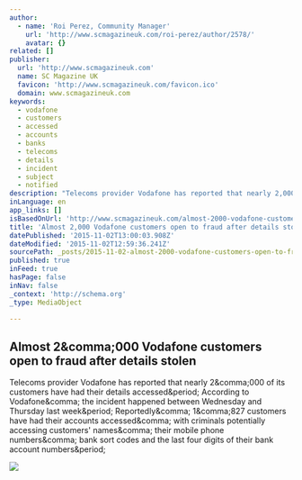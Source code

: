 ```yaml
---
author:
  - name: 'Roi Perez, Community Manager'
    url: 'http://www.scmagazineuk.com/roi-perez/author/2578/'
    avatar: {}
related: []
publisher:
  url: 'http://www.scmagazineuk.com'
  name: SC Magazine UK
  favicon: 'http://www.scmagazineuk.com/favicon.ico'
  domain: www.scmagazineuk.com
keywords:
  - vodafone
  - customers
  - accessed
  - accounts
  - banks
  - telecoms
  - details
  - incident
  - subject
  - notified
description: "Telecoms provider Vodafone has reported that nearly 2,000 of its customers have had their details accessed. According to Vodafone, the incident happened between Wednesday and Thursday last week. Reportedly, 1,827 customers have had their accounts accessed, with criminals potentially accessing customers' names, their mobile phone numbers, bank sort codes and the last four digits of their bank account numbers."
inLanguage: en
app_links: []
isBasedOnUrl: 'http://www.scmagazineuk.com/almost-2000-vodafone-customers-open-to-fraud-after-details-stolen/article/450798/'
title: 'Almost 2,000 Vodafone customers open to fraud after details stolen'
datePublished: '2015-11-02T13:00:03.908Z'
dateModified: '2015-11-02T12:59:36.241Z'
sourcePath: _posts/2015-11-02-almost-2000-vodafone-customers-open-to-fraud-after-details.md
published: true
inFeed: true
hasPage: false
inNav: false
_context: 'http://schema.org'
_type: MediaObject

---
```

<article style=""><h1>Almost 2&amp;comma;000 Vodafone customers open to fraud after details stolen</h1><p>Telecoms provider Vodafone has reported that nearly 2&amp;comma;000 of its customers have had their details accessed&amp;period; According to Vodafone&amp;comma; the incident happened between Wednesday and Thursday last week&amp;period; Reportedly&amp;comma; 1&amp;comma;827 customers have had their accounts accessed&amp;comma; with criminals potentially accessing customers' names&amp;comma; their mobile phone numbers&amp;comma; bank sort codes and the last four digits of their bank account numbers&amp;period;</p><img src="http://media.scmagazineuk.com/images/2013/10/03/sc_logo_21413_345884_469708.png" /></article>